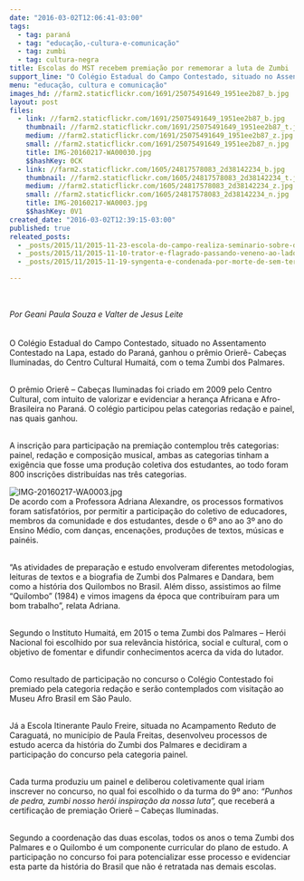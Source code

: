 ```yaml
---
date: "2016-03-02T12:06:41-03:00"
tags:
  - tag: paraná
  - tag: "educação,-cultura-e-comunicação"
  - tag: zumbi
  - tag: cultura-negra
title: Escolas do MST recebem premiação por rememorar a luta de Zumbi
support_line: "O Colégio Estadual do Campo Contestado, situado no Assentamento Contestado na Lapa no Paraná, ganhou o prêmio Orierê- Cabeças Iluminadas, do Centro Cultural Humaitá."
menu: "educação, cultura e comunicação"
images_hd: //farm2.staticflickr.com/1691/25075491649_1951ee2b87_b.jpg
layout: post
files:
  - link: //farm2.staticflickr.com/1691/25075491649_1951ee2b87_b.jpg
    thumbnail: //farm2.staticflickr.com/1691/25075491649_1951ee2b87_t.jpg
    medium: //farm2.staticflickr.com/1691/25075491649_1951ee2b87_z.jpg
    small: //farm2.staticflickr.com/1691/25075491649_1951ee2b87_n.jpg
    title: IMG-20160217-WA00030.jpg
    $$hashKey: 0CK
  - link: //farm2.staticflickr.com/1605/24817578083_2d38142234_b.jpg
    thumbnail: //farm2.staticflickr.com/1605/24817578083_2d38142234_t.jpg
    medium: //farm2.staticflickr.com/1605/24817578083_2d38142234_z.jpg
    small: //farm2.staticflickr.com/1605/24817578083_2d38142234_n.jpg
    title: IMG-20160217-WA0003.jpg
    $$hashKey: 0V1
created_date: "2016-03-02T12:39:15-03:00"
published: true
releated_posts:
  - _posts/2015/11/2015-11-23-escola-do-campo-realiza-seminario-sobre-diversidade-cultural-no-parana.md
  - _posts/2015/11/2015-11-10-trator-e-flagrado-passando-veneno-ao-lado-da-escola-zumbi-dos-palmares-no-parana.md
  - _posts/2015/11/2015-11-19-syngenta-e-condenada-por-morte-de-sem-terra-no-parana.md

---
```

<p>&nbsp;</p>

<p><em style="line-height: 1.6;">Por Geani Paula Souza e Valter de Jesus Leite</em></p>

<p><br />
O Col&eacute;gio Estadual do Campo Contestado, situado no Assentamento Contestado na Lapa, estado do Paran&aacute;, ganhou o pr&ecirc;mio Orier&ecirc;- Cabe&ccedil;as Iluminadas, do Centro Cultural Humait&aacute;, com o tema Zumbi dos Palmares.</p>

<p><br />
O pr&ecirc;mio Orier&ecirc; &ndash; Cabe&ccedil;as Iluminadas foi criado em 2009 pelo Centro Cultural, com intuito de valorizar e evidenciar a heran&ccedil;a Africana e Afro-Brasileira no Paran&aacute;. O col&eacute;gio participou pelas categorias reda&ccedil;&atilde;o e painel, nas quais&nbsp;ganhou.</p>

<p><br />
A inscri&ccedil;&atilde;o para participa&ccedil;&atilde;o na premia&ccedil;&atilde;o contemplou tr&ecirc;s categorias: painel, reda&ccedil;&atilde;o e composi&ccedil;&atilde;o musical, ambas as categorias tinham a exig&ecirc;ncia que fosse uma produ&ccedil;&atilde;o coletiva dos estudantes, ao todo foram 800 inscri&ccedil;&otilde;es distribu&iacute;das nas tr&ecirc;s categorias.</p>

<p><img alt="IMG-20160217-WA0003.jpg" src="//farm2.staticflickr.com/1605/24817578083_2d38142234_b.jpg" style="float:left" /><br />
De acordo com a Professora Adriana Alexandre, os processos formativos foram satisfat&oacute;rios, por permitir a participa&ccedil;&atilde;o do coletivo de educadores, membros da comunidade e dos estudantes, desde o 6&ordm; ano ao 3&ordm; ano do Ensino M&eacute;dio, com dan&ccedil;as, encena&ccedil;&otilde;es, produ&ccedil;&otilde;es de textos, m&uacute;sicas e pain&eacute;is.</p>

<p><br />
&ldquo;As atividades de prepara&ccedil;&atilde;o e estudo envolveram diferentes metodologias, leituras de textos e a biografia de Zumbi dos Palmares e Dandara, bem como a hist&oacute;ria dos Quilombos no Brasil. Al&eacute;m disso, assistimos ao filme &ldquo;Quilombo&rdquo; (1984) e vimos imagens da &eacute;poca que contribu&iacute;ram para um bom trabalho&rdquo;, relata Adriana.</p>

<p><br />
Segundo o Instituto Humait&aacute;, em 2015 o tema&nbsp;Zumbi dos Palmares &ndash; Her&oacute;i Nacional&nbsp;foi escolhido por sua relev&acirc;ncia hist&oacute;rica, social e cultural, com o objetivo de fomentar e difundir conhecimentos acerca da vida do lutador.</p>

<p><br />
Como resultado de participa&ccedil;&atilde;o no concurso o Col&eacute;gio Contestado foi premiado pela categoria reda&ccedil;&atilde;o e ser&atilde;o contemplados com visita&ccedil;&atilde;o ao Museu Afro Brasil em S&atilde;o Paulo.</p>

<p><br />
J&aacute; a Escola Itinerante Paulo Freire, situada no Acampamento Reduto de Caraguat&aacute;, no munic&iacute;pio de Paula Freitas, desenvolveu processos de estudo acerca da hist&oacute;ria do Zumbi dos Palmares e decidiram a participa&ccedil;&atilde;o do concurso pela categoria painel.</p>

<p><br />
Cada turma produziu um painel e deliberou coletivamente qual iriam inscrever no concurso, no qual foi escolhido o da turma do 9&ordm; ano: <em>&ldquo;Punhos de pedra, zumbi nosso her&oacute;i inspira&ccedil;&atilde;o da nossa luta&rdquo;,</em> que receber&aacute; a certifica&ccedil;&atilde;o de premia&ccedil;&atilde;o Orier&ecirc; &ndash; Cabe&ccedil;as Iluminadas.</p>

<p><br />
Segundo a coordena&ccedil;&atilde;o das duas escolas, todos os anos o tema Zumbi dos Palmares e o Quilombo &eacute; um componente curricular do plano de estudo. A participa&ccedil;&atilde;o no concurso foi para potencializar esse processo e evidenciar esta parte da hist&oacute;ria do Brasil que n&atilde;o &eacute; retratada nas demais escolas.</p>
